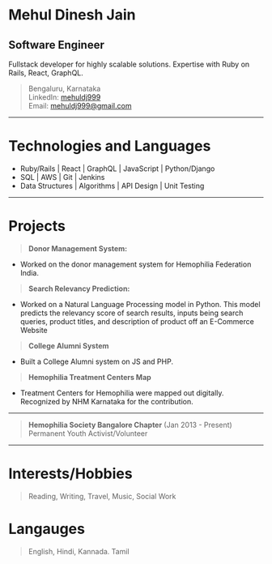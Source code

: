  **Mehul Dinesh Jain**
=======================
Software Engineer
-----------------------

Fullstack developer for highly scalable solutions. Expertise with Ruby on Rails, React, GraphQL.

>Bengaluru, Karnataka<br>
LinkedIn: [mehuldj999](https://www.linkedin.com/in/mehuldjain/ "LinkedIn") <br>
Email: mehuldj999@gmail.com <br>

-------------------     ----------------------------

# Technologies and Languages #
* Ruby/Rails | React | GraphQL | JavaScript | Python/Django
* SQL | AWS | Git | Jenkins
* Data Structures | Algorithms | API Design | Unit Testing  
--------- ---------------

# Projects #
> **Donor Management System:** <br>
* Worked on the donor management system for Hemophilia Federation India.

> **Search Relevancy Prediction:** <br>
* Worked on a Natural Language Processing model in Python. This model predicts the relevancy score of search results, inputs being search queries, product titles, and description of product off an E-Commerce Website

>**College Alumni System** <br>
 * Built a College Alumni system on JS and PHP.

 >**Hemophilia Treatment Centers Map** <br>
  * Treatment Centers for Hemophilia were mapped out digitally. Recognized by
NHM Karnataka for the contribution.

 --------- ---------------

> **Hemophilia Society Bangalore Chapter** (Jan 2013 - Present) <br>
> Permanent Youth Activist/Volunteer  
----------------------------------------
# Interests/Hobbies #
> Reading, Writing, Travel, Music, Social Work

# Langauges #
> English, Hindi, Kannada. Tamil

